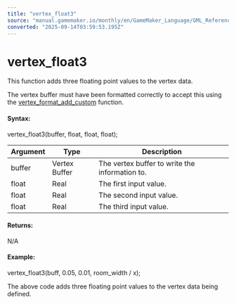 ```yaml
---
title: "vertex_float3"
source: "manual.gamemaker.io/monthly/en/GameMaker_Language/GML_Reference/Drawing/Primitives/vertex_float3.htm"
converted: "2025-09-14T03:59:53.195Z"
---
```


# vertex\_float3

This function adds three floating point values to the vertex data.

The vertex buffer must have been formatted correctly to accept this using the [vertex\_format\_add\_custom](vertex_format_add_custom.md) function.

#### Syntax:

vertex\_float3(buffer, float, float, float);

| Argument | Type | Description |
| --- | --- | --- |
| buffer | Vertex Buffer | The vertex buffer to write the information to. |
| float | Real | The first input value. |
| float | Real | The second input value. |
| float | Real | The third input value. |

#### Returns:

N/A

#### Example:

vertex\_float3(buff, 0.05, 0.01, room\_width / x);

The above code adds three floating point values to the vertex data being defined.